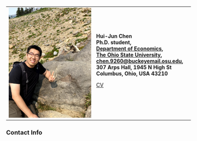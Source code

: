 <!-- ## About me -->

<table border=0 cellpadding=4>
 <tr>
  <td valign=top>
   <img SRC="pix/photo.heic"> <! width=300>
  </td>
  <td>
   <b>Hui-Jun Chen</b><br>
   <b>Ph.D. student, <br>
      <a href="https://economics.osu.edu/"> Department of Economics</a>, <br>
      <a href="http://www.osu.edu"> The Ohio State University</a>, <br>
      <a href="chen.9260@buckeyemail.osu.edu"> chen.9260@buckeyemail.osu.edu</a>, <br>
      307 Arps Hall, 1945 N High St <br>
      Columbus, Ohio, USA 43210
   </b>
  <p><a href="pdf/HJChen-CV.pdf">CV</a></p>
  </td>
  <td>
  </td>
 </tr>
</table>

### Contact Info
